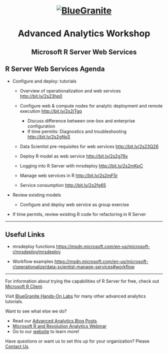 <head>
<h1 align="center">
  <a href = "http://www.blue-granite.com"><img src="https://www.blue-granite.com/hs-fs/hub/257922/file-2333776730-png/IMG_2015/Blue-Granite-Logo.png?t=1487021913995&width=758&name=Blue-Granite-Logo.png" alt="BlueGranite"></a>
</h1>
<h1 align="center">Advanced Analytics Workshop</h1>
<h2 align="center">Microsoft R Server Web Services</h2>
</head>

## R Server Web Services Agenda

* Configure and deploy: tutorials
  + Overview of operationalization and web services <http://bit.ly/2s23hp0>
  
  + Configure web & compute nodes for analytic deployment and remote execution <http://bit.ly/2s2jTgq>
    - Discuss difference between one-box and enterprise configuration
    - If time permits: Diagnostics and troubleshooting <http://bit.ly/2s2gNsS>
    
  + Data Scientist pre-requisites for web services <http://bit.ly/2s23Q26>
  
  + Deploy R model as web service <http://bit.ly/2s2g76x>
  
  + Logging into R Server with mrsdeploy <http://bit.ly/2s2mKpC>
  
  + Manage web services in R <http://bit.ly/2s2mF5r>
  
  + Service consumption <http://bit.ly/2s2fg65>
  
* Review existing models
  + Configure and deploy web service as group exercise
  
* If time permits, review existing R code for refactoring in R Server

-----------------------------------------------------------------------------

## Useful Links
* mrsdeploy functions <https://msdn.microsoft.com/en-us/microsoft-r/mrsdeploy/mrsdeploy>

* Workflow examples <https://msdn.microsoft.com/en-us/microsoft-r/operationalize/data-scientist-manage-services#workflow>




-----------------------------------------------------------------------------

For information about trying the capabilities of R Server for free, check out [Microsoft R Client](https://msdn.microsoft.com/en-us/microsoft-r/r-client-get-started).
 
Visit [BlueGranite Hands-On Labs](https://www.blue-granite.com/resources/topic/labs) for many other advanced analytics tutorials.

Want to see what else we do?
* Read our [Advanced Analytics Blog Posts](https://www.blue-granite.com/blog/topic/advanced-analytics).
* [Microsoft R and Revolution Analytics Webinar](https://www.blue-granite.com/overview-advanced-analytics-webinar-june-2016)
* Go to our [website](http://www.blue-granite.com/) to learn more!

Have questions or want us to set this up for your organization? Please [Contact Us](https://www.blue-granite.com/contact-us).
